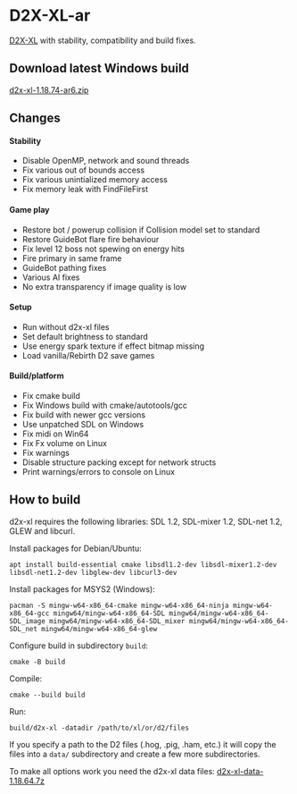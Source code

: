 # D2X-XL-ar

[D2X-XL](https://www.descent2.de) with stability, compatibility and build fixes.

## Download latest Windows build

[d2x-xl-1.18.74-ar6.zip](https://github.com/arbruijn/d2x-xl/releases/download/v1.18.74-ar6/d2x-xl-1.18.74-ar6.zip)

## Changes

#### Stability

- Disable OpenMP, network and sound threads
- Fix various out of bounds access
- Fix various unintialized memory access
- Fix memory leak with FindFileFirst

#### Game play

- Restore bot / powerup collision if Collision model set to standard
- Restore GuideBot flare fire behaviour
- Fix level 12 boss not spewing on energy hits
- Fire primary in same frame
- GuideBot pathing fixes
- Various AI fixes
- No extra transparency if image quality is low

#### Setup

- Run without d2x-xl files
- Set default brightness to standard
- Use energy spark texture if effect bitmap missing
- Load vanilla/Rebirth D2 save games

#### Build/platform

- Fix cmake build
- Fix Windows build with cmake/autotools/gcc
- Fix build with newer gcc versions
- Use unpatched SDL on Windows
- Fix midi on Win64
- Fix Fx volume on Linux
- Fix warnings
- Disable structure packing except for network structs
- Print warnings/errors to console on Linux

## How to build

d2x-xl requires the following libraries: SDL 1.2, SDL-mixer 1.2, SDL-net 1.2, GLEW and libcurl.

Install packages for Debian/Ubuntu:

`apt install build-essential cmake libsdl1.2-dev libsdl-mixer1.2-dev libsdl-net1.2-dev libglew-dev
libcurl3-dev`

Install packages for MSYS2 (Windows):

`pacman -S
 mingw-w64-x86_64-cmake mingw-w64-x86_64-ninja mingw-w64-x86_64-gcc
 mingw64/mingw-w64-x86_64-SDL mingw64/mingw-w64-x86_64-SDL_image
 mingw64/mingw-w64-x86_64-SDL_mixer mingw64/mingw-w64-x86_64-SDL_net mingw64/mingw-w64-x86_64-glew`

Configure build in subdirectory `build`:

`cmake -B build`

Compile:

`cmake --build build`

Run:

`build/d2x-xl -datadir /path/to/xl/or/d2/files`

If you specify a path to the D2 files (.hog, .pig, .ham, etc.) it will copy the files into a `data/` subdirectory and create a few more subdirectories.

To make all options work you need the d2x-xl data files:
[d2x-xl-data-1.18.64.7z](https://www.descent2.de/files/d2x-xl-data-1.18.64.7z)
